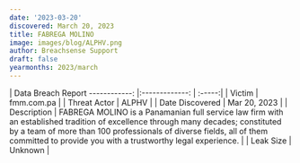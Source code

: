 ```yaml
---
date: '2023-03-20'
discovered: March 20, 2023
title: FABREGA MOLINO
image: images/blog/ALPHV.png
author: Breachsense Support
draft: false
yearmonths: 2023/march
---
```



| Data Breach Report
------------:     |:-------------:    | :-----:|
| Victim      | fmm.com.pa      | 
| Threat Actor      | ALPHV      | 
| Date Discovered      | Mar 20, 2023      | 
| Description      | FABREGA MOLINO is a Panamanian full service law firm with an established tradition of excellence through many decades; constituted by a team of more than 100 professionals of diverse fields, all of them committed to provide you with a trustworthy legal experience.      | 
| Leak Size      | Unknown      | 

